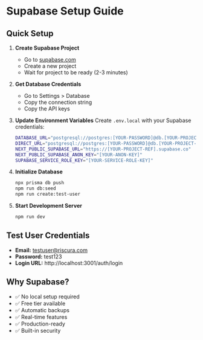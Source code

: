 # Supabase Setup Guide

## Quick Setup

1. **Create Supabase Project**
   - Go to [supabase.com](https://supabase.com)
   - Create a new project
   - Wait for project to be ready (2-3 minutes)

2. **Get Database Credentials**
   - Go to Settings > Database
   - Copy the connection string
   - Copy the API keys

3. **Update Environment Variables**
   Create `.env.local` with your Supabase credentials:
   ```bash
   DATABASE_URL="postgresql://postgres:[YOUR-PASSWORD]@db.[YOUR-PROJECT-REF].supabase.co:5432/postgres"
   DIRECT_URL="postgresql://postgres:[YOUR-PASSWORD]@db.[YOUR-PROJECT-REF].supabase.co:5432/postgres"
   NEXT_PUBLIC_SUPABASE_URL="https://[YOUR-PROJECT-REF].supabase.co"
   NEXT_PUBLIC_SUPABASE_ANON_KEY="[YOUR-ANON-KEY]"
   SUPABASE_SERVICE_ROLE_KEY="[YOUR-SERVICE-ROLE-KEY]"
   ```

4. **Initialize Database**
   ```bash
   npx prisma db push
   npm run db:seed
   npm run create:test-user
   ```

5. **Start Development Server**
   ```bash
   npm run dev
   ```

## Test User Credentials
- **Email:** testuser@riscura.com
- **Password:** test123
- **Login URL:** http://localhost:3001/auth/login

## Why Supabase?
- ✅ No local setup required
- ✅ Free tier available
- ✅ Automatic backups
- ✅ Real-time features
- ✅ Production-ready
- ✅ Built-in security 